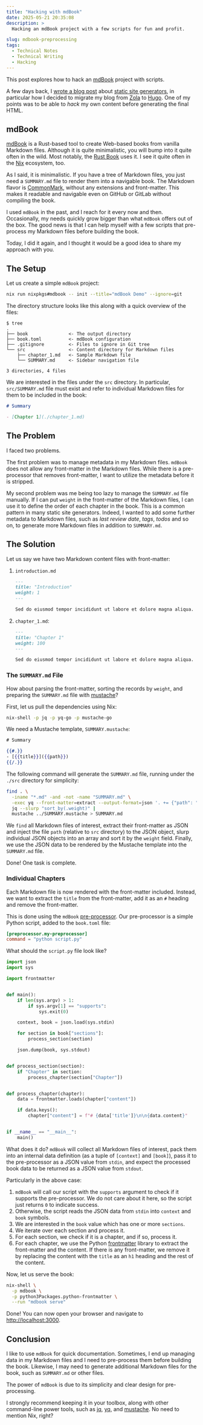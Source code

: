 ```yaml
---
title: "Hacking with mdBook"
date: 2025-05-21 20:35:08
description: >
  Hacking an mdBook project with a few scripts for fun and profit.

slug: mdbook-preprocessing
tags:
  - Technical Notes
  - Technical Writing
  - Hacking
---
```


This post explores how to hack an [mdBook] project with scripts.

<!--more-->

A few days back, I [wrote a blog post] about [static site generators], in
particular how I decided to migrate my blog from [Zola] to [Hugo]. One of my
points was to be able to _hack_ my own content before generating the final HTML.

## mdBook

[mdBook] is a Rust-based tool to create Web-based books from vanilla Markdown
files. Although it is quite minimalistic, you will bump into it quite often in
the wild. Most notably, the [Rust Book] uses it. I see it quite often in the
[Nix] ecosystem, too.

As I said, it is minimalistic. If you have a tree of Markdown files, you just
need a `SUMMARY.md` file to render them into a navigable book. The Markdown
flavor is [CommonMark], without any extensions and front-matter. This makes it
readable and navigable even on GitHub or GitLab without compiling the book.

I used `mdBook` in the past, and I reach for it every now and then.
Occasionally, my needs quickly grow bigger than what `mdBook` offers out of the
box. The good news is that I can help myself with a few scripts that pre-process
my Markdown files before building the book.

Today, I did it again, and I thought it would be a good idea to share my
approach with you.

## The Setup

Let us create a simple `mdBook` project:

```sh
nix run nixpkgs#mdbook -- init --title="mdBook Demo" --ignore=git
```

The directory structure looks like this along with a quick overview of the
files:

```console
$ tree
.
├── book               <- The output directory
├── book.toml          <- mdBook configuration
├── .gitignore         <- Files to ignore in Git tree
└── src                <- Content directory for Markdown files
    ├── chapter_1.md   <- Sample Markdown file
    └── SUMMARY.md     <- Sidebar navigation file

3 directories, 4 files
```

We are interested in the files under the `src` directory. In particular,
`src/SUMMARY.md` file must exist and refer to individual Markdown files for them
to be included in the book:

```md
# Summary

- [Chapter 1](./chapter_1.md)
```

## The Problem

I faced two problems.

The first problem was to manage metadata in my Markdown files. `mdBook` does not
allow any front-matter in the Markdown files. While there is a pre-processor
that removes front-matter, I want to utilize the metadata before it is stripped.

My second problem was me being too lazy to manage the `SUMMARY.md` file
manually. If I can put `weight` in the front-matter of the Markdown files, I can
use it to define the order of each chapter in the book. This is a common pattern
in many static site generators. Indeed, I wanted to add some further metadata to
Markdown files, such as _last review date_, _tags_, _todos_ and so on, to
generate more Markdown files in addition to `SUMMARY.md`.

## The Solution

Let us say we have two Markdown content files with front-matter:

1. `introduction.md`

   ```md
   ---
   title: "Introduction"
   weight: 1
   ---

   Sed do eiusmod tempor incididunt ut labore et dolore magna aliqua.
   ```

2. `chapter_1.md`:

   ```md
   ---
   title: "Chapter 1"
   weight: 100
   ---

   Sed do eiusmod tempor incididunt ut labore et dolore magna aliqua.
   ```

### The `SUMMARY.md` File

How about parsing the front-matter, sorting the records by `weight`, and
preparing the `SUMMARY.md` file with [mustache]?

First, let us pull the dependencies using Nix:

```sh
nix-shell -p jq -p yq-go -p mustache-go
```

We need a Mustache template, `SUMMARY.mustache`:

```mustache
# Summary

{{#.}}
- [{{title}}]({{path}})
{{/.}}
```

The following command will generate the `SUMMARY.md` file, running under the
`./src` directory for simplicity:

```sh
find . \
  -iname "*.md" -and -not -name "SUMMARY.md" \
  -exec yq --front-matter=extract --output-format=json '. += {"path": "{}"}' {} \; |
  jq --slurp "sort_by(.weight)" |
  mustache ../SUMMARY.mustache > SUMMARY.md
```

We `find` all Markdown files of interest, extract their front-matter as JSON and
inject the file `path` (relative to `src` directory) to the JSON object, slurp
individual JSON objects into an array and sort it by the `weight` field.
Finally, we use the JSON data to be rendered by the Mustache template into the
`SUMMARY.md` file.

Done! One task is complete.

### Individual Chapters

Each Markdown file is now rendered with the front-matter included. Instead, we
want to extract the `title` from the front-matter, add it as an `#` heading and
remove the front-matter.

This is done using the `mdBook` [pre-processor]. Our pre-processor is a simple
Python script, added to the `book.toml` file:

```toml
[preprocessor.my-preprocessor]
command = "python script.py"
```

What should the `script.py` file look like?

```python
import json
import sys

import frontmatter


def main():
    if len(sys.argv) > 1:
        if sys.argv[1] == "supports":
            sys.exit(0)

    context, book = json.load(sys.stdin)

    for section in book["sections"]:
        process_section(section)

    json.dump(book, sys.stdout)


def process_section(section):
    if "Chapter" in section:
        process_chapter(section["Chapter"])


def process_chapter(chapter):
    data = frontmatter.loads(chapter["content"])

    if data.keys():
        chapter["content"] = f"# {data['title']}\n\n{data.content}"


if __name__ == "__main__":
    main()
```

What does it do? `mdBook` will collect all Markdown files of interest, pack them
into an internal data definition (as a tuple of `[context]` and `[book]`), pass
it to the pre-processor as a JSON value from `stdin`, and expect the processed
book data to be returned as a JSON value from `stdout`.

Particularly in the above case:

1. `mdBook` will call our script with the `supports` argument to check if it
   supports the pre-processor. We do not care about it here, so the script just
   returns `0` to indicate success.
2. Otherwise, the script reads the JSON data from `stdin` into `context` and
   `book` symbols.
3. We are interested in the `book` value which has one or more `sections`.
4. We iterate over each section and process it.
5. For each section, we check if it is a chapter, and if so, process it.
6. For each chapter, we use the Python [frontmatter] library to extract the
   front-matter and the content. If there is any front-matter, we remove it by
   replacing the content with the `title` as an `h1` heading and the rest of the
   content.

Now, let us serve the book:

```sh
nix-shell \
  -p mdbook \
  -p python3Packages.python-frontmatter \
  --run "mdbook serve"
```

Done! You can now open your browser and navigate to
[http://localhost:3000](http://localhost:3000).

## Conclusion

I like to use `mdBook` for quick documentation. Sometimes, I end up managing
data in my Markdown files and I need to pre-process them before building the
book. Likewise, I may need to generate additional Markdown files for the book,
such as `SUMMARY.md` or other files.

The power of `mdBook` is due to its simplicity and clear design for
pre-processing.

I strongly recommend keeping it in your toolbox, along with other command-line
power tools, such as [jq], [yq], and [mustache]. No need to mention Nix, right?

<!-- REFERENCE -->

[CommonMark]: https://commonmark.org/
[Hugo]: https://gohugo.io/
[Nix]: https://nixos.org/
[Rust Book]: https://doc.rust-lang.org/book/
[Zola]: https://www.getzola.org/
[wrote a blog post]: https://thenegation.com/posts/migrate-from-zola-to-hugo/
[frontmatter]: https://pypi.org/project/python-frontmatter/
[jq]: https://jqlang.org/
[mdBook]: https://rust-lang.github.io/mdBook/
[mustache]: https://mustache.github.io/
[static site generators]: https://en.wikipedia.org/wiki/Static_site_generator
[yq]: https://mikefarah.gitbook.io/yq
[pre-processor]:
  https://rust-lang.github.io/mdBook/for_developers/preprocessors.html
[context]:
  https://docs.rs/mdbook/latest/mdbook/preprocess/struct.PreprocessorContext.html
[book]: https://docs.rs/mdbook/latest/mdbook/book/struct.Book.html
